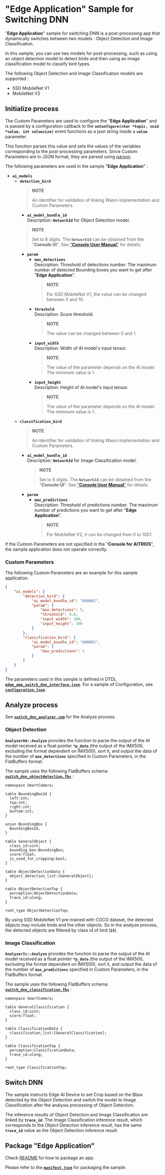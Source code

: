 # "**Edge Application**" Sample for Switching DNN
"**Edge Application**" sample for switching DNN is a post-processing app that dynamically switches between two models : Object Detection and Image Classification.

In this sample, you can use two models for post-processing, such as using an object detection model to detect birds and then using an image classification model to classify bird types.

The following Object Detection and Image Classification models are supported :
- SSD MobileNet V1
- MobileNet V2

## Initialize process
The Custom Parameters are used to configure the "**Edge Application**" and is passed by a configuration callback to the **`onConfigure(char *topic, void *value, int valuesize)`** event functions as a json string inside a **`value`** parameter.

This function parses this value and sets the values of the variables corresponding to the post-processing parameters. Since Custom Parameters are in JSON format, they are parsed using [parson](../../libs/third_party/).

The following parameters are used in the sample "**Edge Application**" :

- **`ai_models`**<br>
  - **`detection_bird`**<br>
    > **NOTE**
    >
    > An identifier for validation of linking Wasm implementation and Custom Parameters.
    - **`ai_model_bundle_id`**<br>
    Description: **`NetworkId`** for Object Detection model.
    > **NOTE**
    >
    > Set to 6 digits.
    > The **`NetworkId`** can be obtained from the "**Console UI**".
    > See ["**Console User Manual**"](https://developer.aitrios.sony-semicon.com/en/edge-ai-sensing/documents/console-v2/console-user-manual/) for details.
    - **`param`**<br>
      - **`max_detections`**<br>
        Description: Threshold of detections number. The maximum number of detected Bounding boxes you want to get after "**Edge Application**".
        > **NOTE**
        >
        > For SSD MobileNet V1, the value can be changed between 0 and 10.
      - **`threshold`**<br>
        Description: Score threshold.
        > **NOTE**
        >
        > The value can be changed between 0 and 1.
      - **`input_width`**<br>
        Description: Width of AI model's input tensor.
        > **NOTE**
        >
        > The value of the parameter depends on the AI model. The minimum value is 1.
      - **`input_height`**<br>
        Description: Height of AI model's input tensor.
        > **NOTE**
        >
        > The value of the parameter depends on the AI model. The minimum value is 1.
  - **`classification_bird`**<br>
    > **NOTE**
    >
    > An identifier for validation of linking Wasm implementation and Custom Parameters.
    - **`ai_model_bundle_id`**<br>
        Description: **`NetworkId`** for Image Classification model.
        > **NOTE**
        >
        > Set to 6 digits.
        > The **`NetworkId`** can be obtained from the "**Console UI**".
        > See ["**Console User Manual**"](https://developer.aitrios.sony-semicon.com/en/edge-ai-sensing/documents/console-v2/console-user-manual/) for details.
    - **`param`**<br>
      - **`max_predictions`**<br>
        Description: Threshold of predictions number. The maximum number of predictions you want to get after "**Edge Application**".
        > **NOTE**
        >
        > For MobileNet V2, it can be changed from 0 to 1001.

If the Custom Parameters are not specified in the "**Console for AITRIOS**", the sample application does not operate correctly.

### Custom Parameters

The following Custom Parameters are an example for this sample application.

```json
{
    "ai_models": {
        "detection_bird": {
            "ai_model_bundle_id": "000001",
            "param": {
                "max_detections": 5,
                "threshold": 0.0,
                "input_width": 300,
                "input_height": 300
            }
        },
        "classification_bird": {
            "ai_model_bundle_id": "000002",
            "param": {
                "max_predictions": 5
            }
        }
    }
}
```

The parameters used in this sample is defined in DTDL [**`edge_app_switch_dnn_interface.json`**](./package/edge_app_switch_dnn_interface.json). For a sample of Configuration, see [**`configuration.json`**](./configuration/configuration.json).

## Analyze process
See [**`switch_dnn_analyzer.cpp`**](./data_processor/src/switch_dnn_analyzer.cpp) for the Analyze process.

### Object Detection

**`AnalyzerOd::Analyze`** provides the function to parse the output of the AI model received as a float pointer **`*p_data`** (the output of the IMX500, excluding the format dependent on IMX500), sort it, and output the data of the number of **`max_detections`** specified in Custom Parameters, in the FlatBuffers format.

The sample uses the following FlatBuffers schema [**`switch_dnn_objectdetection.fbs`**](./schemas/switch_dnn_objectdetection.fbs) :

```
namespace SmartCamera;

table BoundingBox2d {
  left:int;
  top:int;
  right:int;
  bottom:int;
}

union BoundingBox {
  BoundingBox2d,
}

table GeneralObject {
  class_id:uint;
  bounding_box:BoundingBox;
  score:float;
  is_used_for_cropping:bool;
}

table ObjectDetectionData {
  object_detection_list:[GeneralObject];
}

table ObjectDetectionTop {
  perception:ObjectDetectionData;
  trace_id:ulong;
}

root_type ObjectDetectionTop;
```

By using SSD MobileNet V1 pre-trained with COCO dataset, the detected objects may include birds and the other objects. So in the analyze process, the detected objects are filtered by class id of bird (**`15`**).

### Image Classification
**`AnalyzerIc::Analyze`** provides the function to parse the output of the AI model received as a float pointer **`*p_data`** (the output of the IMX500, excluding the format dependent on IMX500), sort it, and output the data of the number of **`max_predictions`** specified in Custom Parameters, in the FlatBuffers format.

The sample uses the following FlatBuffers schema [**`switch_dnn_classification.fbs`**](./schemas/switch_dnn_classification.fbs) :


```
namespace SmartCamera;

table GeneralClassification {
  class_id:uint;
  score:float;
}

table ClassificationData {
  classification_list:[GeneralClassification];
}

table ClassificationTop {
  perception:ClassificationData;
  trace_id:ulong;
}

root_type ClassificationTop;
```

## Switch DNN

The sample instructs Edge AI Device to set Crop based on the Bbox detected by the Object Detection and switch the model to Image Classification after the analysis processing of Object Detection.

The inference results of Object Detection and Image Classification are linked by **`trace_id`**.
The Image Classification inference result, which corresponds to the Object Detection inference result, has the same **`trace_id`** value as the Object Detection inference result.

## Package "**Edge Application**"

Check [README](../../tutorials/2_import_edge_app/README.md) for how to package an app.

Please refer to the [**`manifest.json`**](./package/manifest.json) for packaging the sample.
